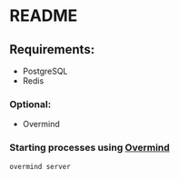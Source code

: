 # README

## Requirements:
- PostgreSQL
- Redis

### Optional:
- Overmind

### Starting processes using [Overmind](https://github.com/DarthSim/overmind#usage)

    overmind server
